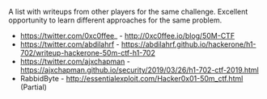 A list with writeups from other players for the same challenge. Excellent opportunity to learn different approaches for the same problem.

- https://twitter.com/0xc0ffee_ - http://0xc0ffee.io/blog/50M-CTF
- https://twitter.com/abdilahrf - https://abdilahrf.github.io/hackerone/h1-702/writeup-hackerone-50m-ctf-h1-702
- https://twitter.com/ajxchapman - https://ajxchapman.github.io/security/2019/03/26/h1-702-ctf-2019.html
- RabbidByte - http://essentialexploit.com/Hacker0x01-50m_ctf.html (Partial)
